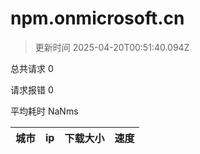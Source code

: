 
  # npm.onmicrosoft.cn

  > 更新时间 2025-04-20T00:51:40.094Z
  
  总共请求 0

  请求报错 0

  平均耗时 NaNms

|城市|ip|下载大小|速度|
|-----|----------|---|---|

  